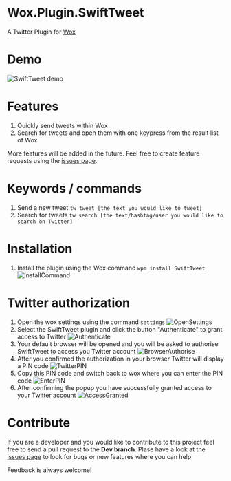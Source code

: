 # Wox.Plugin.SwiftTweet 
A Twitter Plugin for [Wox](https://github.com/Wox-launcher/Wox)

Demo
=========

![SwiftTweet demo](http://i.imgur.com/30mTdCK.gif)

Features
=========
1. Quickly send tweets within Wox
2. Search for tweets and open them with one keypress from the result list of Wox

More features will be added in the future. Feel free to create feature requests using the [issues page](https://github.com/NCiher/Wox.Plugin.SwiftTweet/issues).

Keywords / commands
=========
1. Send a new tweet `tw tweet [the text you would like to tweet]` 
2. Search for tweets `tw search [the text/hashtag/user you would like to search on Twitter]` 

Installation
=========
1. Install the plugin using the Wox command `wpm install SwiftTweet`
![InstallCommand](http://i.imgur.com/9whs7ED.png)

Twitter authorization
=========
1. Open the wox settings using the command `settings`
![OpenSettings](http://i.imgur.com/2PUfGPk.png)
2. Select the SwiftTweet plugin and click the button "Authenticate" to grant access to Twitter
![Authenticate](http://i.imgur.com/Ft1hRoI.png)
3. Your default browser will be opened and you will be asked to authorise SwiftTweet to access you Twitter account
![BrowserAuthorise](http://i.imgur.com/ngQVjy6.png)
4. After you confirmed the authorization in your browser Twitter will display a PIN code
![TwitterPIN](http://i.imgur.com/MTJFSXP.png)
5. Copy this PIN code and switch back to wox where you can enter the PIN code
![EnterPIN](http://i.imgur.com/qJpsOCK.png)
6. After confirming the popup you have successfully granted access to your Twitter account
![AccessGranted](http://i.imgur.com/maXGMWt.png)

Contribute
=========
If you are a developer and you would like to contribute to this project feel free to send a pull request to the **Dev branch**. Plase have a look at the [issues page](https://github.com/NCiher/Wox.Plugin.SwiftTweet/issues) to look for bugs or new features where you can help.

Feedback is always welcome!
